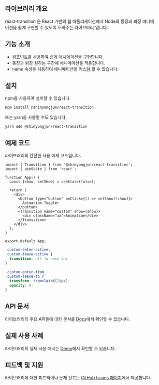 ## 라이브러리 개요

react-transition 은 React 기반의 웹 애플리케이션에서 Node의 등장과 퇴장 애니메이션을 쉽게 구현할 수 있도록 도와주는 라이브러리 입니다.

## 기능 소개

- <Transition> 컴포넌트를 사용하여 쉽게 애니메이션을 구현합니다.
- 등장과 퇴장 원하는 구간에 애니메이션을 적용합니다.
- name 속성을 사용하여 애니메이션을 커스텀 할 수 있습니다.
  ​

## 설치

npm을 사용하여 설치할 수 있습니다.

```bash
npm install @shinyongjun/react-transition
```

또는 yarn을 사용할 수도 있습니다.

```bash
yarn add @shinyongjun/react-transition
```

## 예제 코드

라이브러리의 간단한 사용 예제 코드입니다.

```tsx
import { Transition } from '@shinyongjun/react-transition';
import { useState } from 'react';

function App() {
  const [show, setShow] = useState(false);

  return (
    <div>
      <button type="button" onClick={() => setShow(!show)}>
        Animation Toggler
      </button>
      <Transition name="custom" show={show}>
        <div className="aa">Animation</div>
      </Transition>
    </div>
  );
}

export default App;
```

```css
.custom-enter-active,
.custom-leave-active {
  transition: all 1s ease-in;
}

.custom-enter-from,
.custom-leave-to {
  transform: translateX(20px);
  opacity: 0;
}
```

## API 문서

라이브러리의 주요 API들에 대한 문서를 [Docs](https://shinyongjun.gitbook.io/react-transition/)에서 확인할 수 있습니다.

## 실제 사용 사례

라이브러리의 실제 사용 예시는 [Demo](https://shinyongjun.com/library/react-transition)에서 확인할 수 있습니다.

## 피드백 및 지원

라이브러리에 대한 피드백이나 문제 신고는 [GitHub Issues 페이지](https://github.com/shinyj1991/react-transition/issues)에서 제공합니다.
